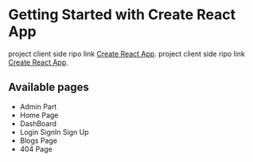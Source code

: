 # Getting Started with Create React App

project client side ripo link [Create React App](https://github.com/facebook/create-react-app).
project client side ripo link [Create React App](https://github.com/facebook/create-react-app).

## Available pages

- Admin Part
- Home Page
- DashBoard
- Login SignIn Sign Up
- Blogs Page
- 404 Page
